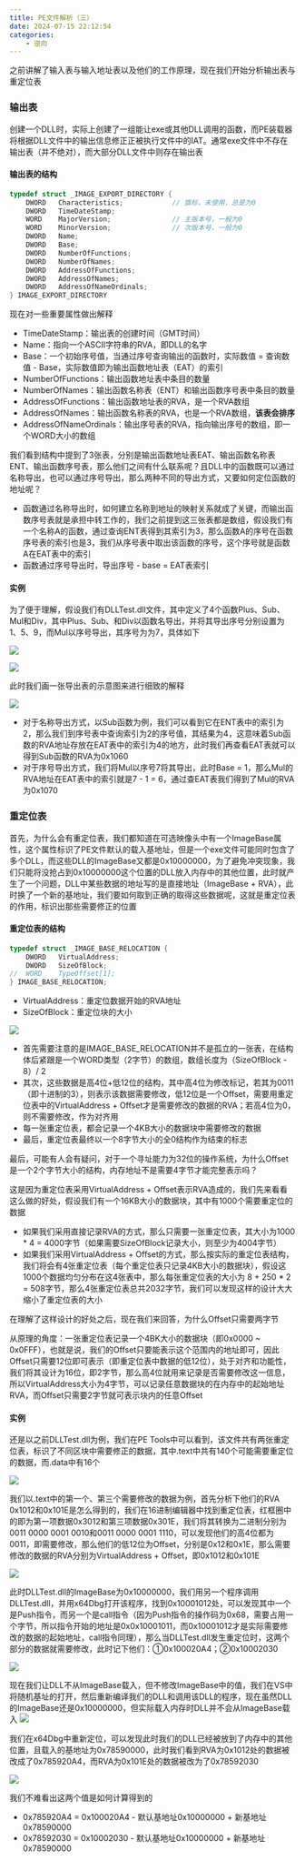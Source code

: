 ```yaml
---
title: PE文件解析（三）
date: 2024-07-15 22:12:54
categories: 
    - 逆向
---
```


之前讲解了输入表与输入地址表以及他们的工作原理，现在我们开始分析输出表与重定位表

### 输出表
创建一个DLL时，实际上创建了一组能让exe或其他DLL调用的函数，而PE装载器将根据DLL文件中的输出信息修正正被执行文件中的IAT。通常exe文件中不存在输出表（并不绝对），而大部分DLL文件中则存在输出表

#### 输出表的结构

~~~c++
typedef struct _IMAGE_EXPORT_DIRECTORY {
    DWORD   Characteristics;            // 旗标，未使用，总是为0
    DWORD   TimeDateStamp;
    WORD    MajorVersion;               // 主版本号，一般为0
    WORD    MinorVersion;               // 次版本号，一般为0
    DWORD   Name;
    DWORD   Base;
    DWORD   NumberOfFunctions;
    DWORD   NumberOfNames;
    DWORD   AddressOfFunctions;     
    DWORD   AddressOfNames;         
    DWORD   AddressOfNameOrdinals;  
} IMAGE_EXPORT_DIRECTORY
~~~

<!-- more -->

现在对一些重要属性做出解释

- TimeDateStamp：输出表的创建时间（GMT时间）
- Name：指向一个ASCII字符串的RVA，即DLL的名字
- Base：一个初始序号值，当通过序号查询输出的函数时，实际数值 = 查询数值 - Base，实际数值即为输出函数地址表（EAT）的索引
- NumberOfFunctions：输出函数地址表中条目的数量
- NumberOfNames：输出函数名称表（ENT）和输出函数序号表中条目的数量
- AddressOfFunctions：输出函数地址表的RVA，是一个RVA数组
- AddressOfNames：输出函数名称表的RVA，也是一个RVA数组，**该表会排序**
- AddressOfNameOrdinals：输出序号表的RVA，指向输出序号的数组，即一个WORD大小的数组

我们看到结构中提到了3张表，分别是输出函数地址表EAT、输出函数名称表ENT、输出函数序号表，那么他们之间有什么联系呢？且DLL中的函数既可以通过名称导出，也可以通过序号导出，那么两种不同的导出方式，又要如何定位函数的地址呢？

- 函数通过名称导出时，如何建立名称到地址的映射关系就成了关键，而输出函数序号表就是承担中转工作的，我们之前提到这三张表都是数组，假设我们有一个名称A的函数，通过查询ENT表得到其索引为3，那么函数A的序号在函数序号表的索引也是3，我们从序号表中取出该函数的序号，这个序号就是函数A在EAT表中的索引
- 函数通过序号导出时，导出序号 - base = EAT表索引

#### 实例

为了便于理解，假设我们有DLLTest.dll文件，其中定义了4个函数Plus、Sub、Mul和Div，其中Plus、Sub、和Div以函数名导出，并将其导出序号分别设置为1、5、9，而Mul以序号导出，其序号为为7，具体如下

![](https://cdn.jsdelivr.net/gh/colaxianyu/imgbed/img/2022-03-15-def.png)

![](https://cdn.jsdelivr.net/gh/colaxianyu/imgbed/img/2022-03-15-Petools.png)

此时我们画一张导出表的示意图来进行细致的解释

![](https://cdn.jsdelivr.net/gh/colaxianyu/imgbed/img/2022-03-15-图解.png)

- 对于名称导出方式，以Sub函数为例，我们可以看到它在ENT表中的索引为2，那么我们到序号表中查询索引为2的序号值，其结果为4，这意味着Sub函数的RVA地址存放在EAT表中的索引为4的地方，此时我们再查看EAT表就可以得到Sub函数的RVA为0x1060
- 对于序号导出方式，我们将Mul以序号7将其导出，此时Base = 1，那么Mul的RVA地址在EAT表中的索引就是7 - 1 = 6，通过查EAT表我们得到了Mul的RVA为0x1070

### 重定位表

首先，为什么会有重定位表，我们都知道在可选映像头中有一个ImageBase属性，这个属性标识了PE文件默认的载入基地址，但是一个exe文件可能同时包含了多个DLL，而这些DLL的ImageBase又都是0x10000000，为了避免冲突现象，我们只能将没抢占到0x10000000这个位置的DLL放入内存中的其他位置，此时就产生了一个问题，DLL中某些数据的地址写的是直接地址（ImageBase + RVA），此时换了一个新的基地址，我们要如何取到正确的取得这些数据呢，这就是重定位表的作用，标识出那些需要修正的位置

#### 重定位表的结构

~~~c++
typedef struct _IMAGE_BASE_RELOCATION {
    DWORD   VirtualAddress;
    DWORD   SizeOfBlock;
//  WORD    TypeOffset[1];
} IMAGE_BASE_RELOCATION;
~~~

- VirtualAddress：重定位数据开始的RVA地址
- SizeOfBlock：重定位块的大小

![](https://cdn.jsdelivr.net/gh/colaxianyu/imgbed/img/2022-03-15-重定位表图.png)

- 首先需要注意的是IMAGE_BASE_RELOCATION并不是孤立的一张表，在结构体后紧跟是一个WORD类型（2字节）的数组，数组长度为（SizeOfBlock - 8）/ 2
- 其次，这些数据是高4位+低12位的结构，其中高4位为修改标记，若其为0011（即十进制的3），则表示该数据需要修改，低12位是一个Offset，需要用重定位表中的VirtualAddress + Offset才是需要修改的数据的RVA；若高4位为0，则不需要修改，作为对齐用
- 每一张重定位表，都会记录一个4KB大小的数据块中需要修改的数据
- 最后，重定位表最终以一个8字节大小的全0结构作为结束的标志

最后，可能有人会有疑问，对于一个寻址能力为32位的操作系统，为什么Offset是一个2个字节大小的结构，内存地址不是需要4字节才能完整表示吗？

这是因为重定位表采用VirtualAddress + Offset表示RVA造成的，我们先来看看这么做的好处，假设我们有一个16KB大小的数据块，其中有1000个需要重定位的数据

- 如果我们采用直接记录RVA的方式，那么只需要一张重定位表，其大小为1000 * 4 = 4000字节（如果需要SizeOfBlock记录大小，则至少为4004字节）
- 如果我们采用VirtualAddress + Offset的方式，那么按实际的重定位表结构，我们将会有4张重定位表（每个重定位表只记录4KB大小的数据块），假设这1000个数据均匀分布在这4张表中，那么每张重定位表的大小为 8 + 250 * 2 = 508字节，那么4张重定位表总共2032字节，我们可以发现这样的设计大大缩小了重定位表的大小

在理解了这样设计的好处之后，现在我们来回答，为什么Offset只需要两字节

从原理的角度：一张重定位表记录一个4BK大小的数据块（即0x0000 ~ 0x0FFF），也就是说，我们的Offset只要能表示这个范围内的地址即可，因此Offset只需要12位即可表示（即重定位表中数据的低12位），处于对齐和功能性，我们将其设计为16位，即2字节，那么高4位就用来记录是否需要修改这一信息，所以VirtualAddress大小为4字节，可以记录任意数据块的在内存中的起始地址RVA，而Offset只需要2字节就可表示块内的任意Offset

#### 实例

还是以之前DLLTest.dll为例，我们在PE Tools中可以看到，该文件共有两张重定位表，标识了不同区块中需要修正的数据，其中.text中共有140个可能需要重定位的数据，而.data中有16个

![](https://cdn.jsdelivr.net/gh/colaxianyu/imgbed/img/2022-03-15-重定位表.png)

我们以.text中的第一个、第三个需要修改的数据为例，首先分析下他们的RVA 0x1012和0x101E是怎么得到的，我们在16进制编辑器中找到重定位表，红框圈中的即为第一项数据0x3012和第三项数据0x301E，我们将其转换为二进制分别为0011 0000 0001 0010和0011 0000 0001 1110，可以发现他们的高4位都为0011，即需要修改，那么他们的低12位为Offset，分别是0x12和0x1E，那么需要修改的数据的RVA分别为VirtualAddress + Offset，即0x1012和0x101E

![](https://cdn.jsdelivr.net/gh/colaxianyu/imgbed/img/2022-03-15-16进制重定位.png)

此时DLLTest.dll的ImageBase为0x10000000，我们用另一个程序调用DLLTest.dll，并用x64Dbg打开该程序，找到0x10001012处，可以发现其中一个是Push指令，而另一个是call指令（因为Push指令的操作码为0x68，需要占用一个字节，所以指令开始的地址是0x0x10001011，而0x10001012才是实际需要修改的数据的起始地址，call指令同理），那么当DLLTest.dll发生重定位时，这两个部分的数据就需要修改，此时记下他们：①0x100020A4；②0x10002030

![](https://cdn.jsdelivr.net/gh/colaxianyu/imgbed/img/2022-03-15-重定位汇编.png)

现在我们让DLL不从ImageBase载入，但不修改ImageBase中的值，我们在VS中将随机基址的打开，然后重新编译我们的DLL和调用该DLL的程序，现在虽然DLL的ImageBase还是0x10000000，但实际载入内存时DLL并不会从ImageBase载入
![](https://cdn.jsdelivr.net/gh/colaxianyu/imgbed/img/2022-03-15-修改基址.png)

我们在x64Dbg中重新定位，可以发现此时我们的DLL已经被放到了内存中的其他位置，且载入的基地址为0x78590000，此时我们看到RVA为0x1012处的数据被改成了0x785920A4，而RVA为0x101E处的数据被改为了0x78592030

![](https://cdn.jsdelivr.net/gh/colaxianyu/imgbed/img/2022-03-15-新地址.png)

我们不难看出这两个值是如何计算得到的

- 0x785920A4 = 0x100020A4 - 默认基地址0x10000000 + 新基地址0x78590000
- 0x78592030 = 0x10002030 - 默认基地址0x10000000 + 新基地址0x78590000
